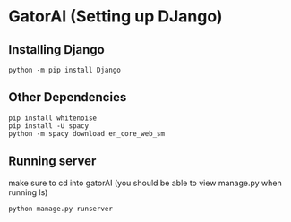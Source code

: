 # GatorAI (Setting up DJango)

## Installing Django

```terminal
python -m pip install Django
```
## Other Dependencies
```terminal
pip install whitenoise
pip install -U spacy
python -m spacy download en_core_web_sm
```

## Running server
make sure to cd into gatorAI (you should be able to view manage.py when running ls)

```terminal
python manage.py runserver
```
